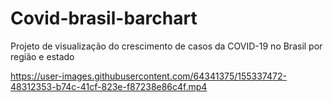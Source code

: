 # Covid-brasil-barchart
Projeto de visualização do crescimento de casos da COVID-19 no Brasil por região e estado

https://user-images.githubusercontent.com/64341375/155337472-48312353-b74c-41cf-823e-f87238e86c4f.mp4
